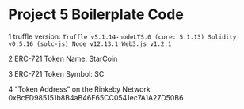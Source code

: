 # Project 5 Boilerplate Code
1 truffle version: 
`
Truffle v5.1.14-nodeLTS.0 (core: 5.1.13)
Solidity v0.5.16 (solc-js)
Node v12.13.1
Web3.js v1.2.1
`

2 ERC-721 Token Name:	StarCoin

3 ERC-721 Token Symbol:	SC

4 "Token Address” on the Rinkeby Network	0xBcED985151b8B4aB46F65CC0541ec7A1A27D50B6
